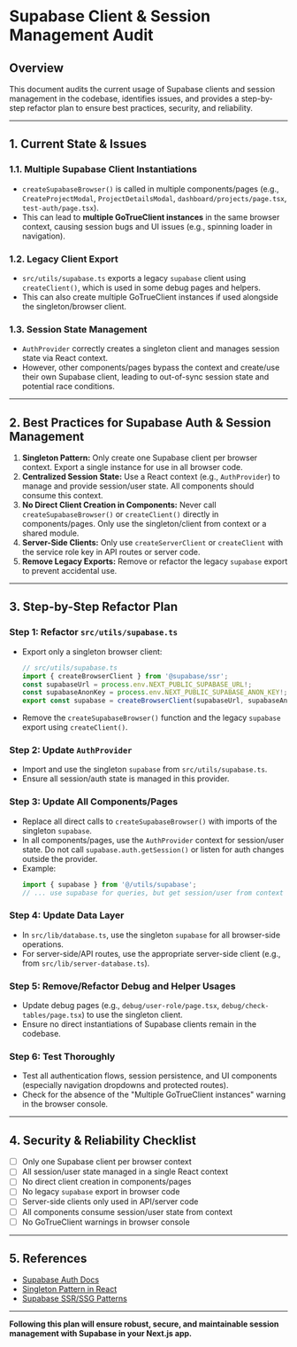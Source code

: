 # Supabase Client & Session Management Audit

## Overview
This document audits the current usage of Supabase clients and session management in the codebase, identifies issues, and provides a step-by-step refactor plan to ensure best practices, security, and reliability.

---

## 1. Current State & Issues

### 1.1. Multiple Supabase Client Instantiations
- `createSupabaseBrowser()` is called in multiple components/pages (e.g., `CreateProjectModal`, `ProjectDetailsModal`, `dashboard/projects/page.tsx`, `test-auth/page.tsx`).
- This can lead to **multiple GoTrueClient instances** in the same browser context, causing session bugs and UI issues (e.g., spinning loader in navigation).

### 1.2. Legacy Client Export
- `src/utils/supabase.ts` exports a legacy `supabase` client using `createClient()`, which is used in some debug pages and helpers.
- This can also create multiple GoTrueClient instances if used alongside the singleton/browser client.

### 1.3. Session State Management
- `AuthProvider` correctly creates a singleton client and manages session state via React context.
- However, other components/pages bypass the context and create/use their own Supabase client, leading to out-of-sync session state and potential race conditions.

---

## 2. Best Practices for Supabase Auth & Session Management

1. **Singleton Pattern:** Only create one Supabase client per browser context. Export a single instance for use in all browser code.
2. **Centralized Session State:** Use a React context (e.g., `AuthProvider`) to manage and provide session/user state. All components should consume this context.
3. **No Direct Client Creation in Components:** Never call `createSupabaseBrowser()` or `createClient()` directly in components/pages. Only use the singleton/client from context or a shared module.
4. **Server-Side Clients:** Only use `createServerClient` or `createClient` with the service role key in API routes or server code.
5. **Remove Legacy Exports:** Remove or refactor the legacy `supabase` export to prevent accidental use.

---

## 3. Step-by-Step Refactor Plan

### Step 1: Refactor `src/utils/supabase.ts`
- Export only a singleton browser client:
  ```ts
  // src/utils/supabase.ts
  import { createBrowserClient } from '@supabase/ssr';
  const supabaseUrl = process.env.NEXT_PUBLIC_SUPABASE_URL!;
  const supabaseAnonKey = process.env.NEXT_PUBLIC_SUPABASE_ANON_KEY!;
  export const supabase = createBrowserClient(supabaseUrl, supabaseAnonKey);
  ```
- Remove the `createSupabaseBrowser()` function and the legacy `supabase` export using `createClient()`.

### Step 2: Update `AuthProvider`
- Import and use the singleton `supabase` from `src/utils/supabase.ts`.
- Ensure all session/auth state is managed in this provider.

### Step 3: Update All Components/Pages
- Replace all direct calls to `createSupabaseBrowser()` with imports of the singleton `supabase`.
- In all components/pages, use the `AuthProvider` context for session/user state. Do not call `supabase.auth.getSession()` or listen for auth changes outside the provider.
- Example:
  ```ts
  import { supabase } from '@/utils/supabase';
  // ... use supabase for queries, but get session/user from context
  ```

### Step 4: Update Data Layer
- In `src/lib/database.ts`, use the singleton `supabase` for all browser-side operations.
- For server-side/API routes, use the appropriate server-side client (e.g., from `src/lib/server-database.ts`).

### Step 5: Remove/Refactor Debug and Helper Usages
- Update debug pages (e.g., `debug/user-role/page.tsx`, `debug/check-tables/page.tsx`) to use the singleton client.
- Ensure no direct instantiations of Supabase clients remain in the codebase.

### Step 6: Test Thoroughly
- Test all authentication flows, session persistence, and UI components (especially navigation dropdowns and protected routes).
- Check for the absence of the "Multiple GoTrueClient instances" warning in the browser console.

---

## 4. Security & Reliability Checklist
- [ ] Only one Supabase client per browser context
- [ ] All session/user state managed in a single React context
- [ ] No direct client creation in components/pages
- [ ] No legacy `supabase` export in browser code
- [ ] Server-side clients only used in API/server code
- [ ] All components consume session/user state from context
- [ ] No GoTrueClient warnings in browser console

---

## 5. References
- [Supabase Auth Docs](https://supabase.com/docs/guides/auth)
- [Singleton Pattern in React](https://react.dev/learn/sharing-state-between-components)
- [Supabase SSR/SSG Patterns](https://supabase.com/docs/guides/auth/server-side)

---

**Following this plan will ensure robust, secure, and maintainable session management with Supabase in your Next.js app.** 